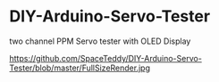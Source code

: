# DIY-Arduino-Servo-Tester
two channel PPM Servo tester with OLED Display

https://github.com/SpaceTeddy/DIY-Arduino-Servo-Tester/blob/master/FullSizeRender.jpg
